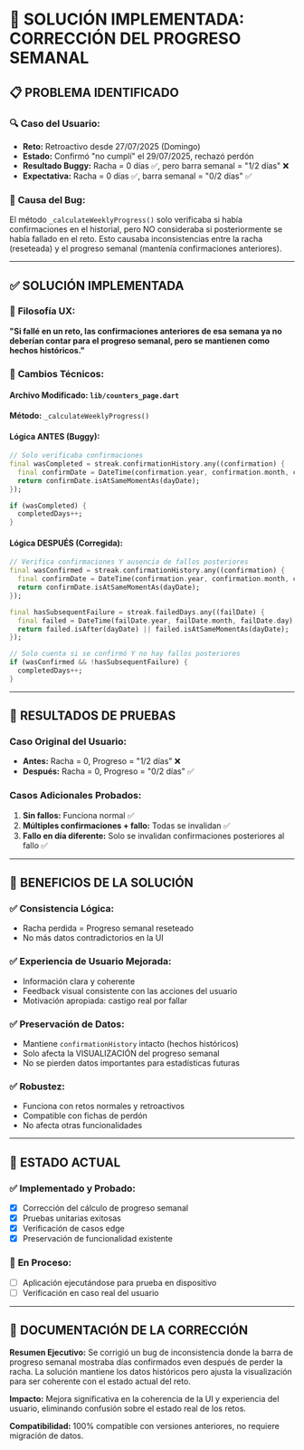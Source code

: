 # 🎯 **SOLUCIÓN IMPLEMENTADA: CORRECCIÓN DEL PROGRESO SEMANAL**

## 📋 **PROBLEMA IDENTIFICADO**

### 🔍 **Caso del Usuario:**
- **Reto:** Retroactivo desde 27/07/2025 (Domingo)
- **Estado:** Confirmó "no cumplí" el 29/07/2025, rechazó perdón
- **Resultado Buggy:** Racha = 0 días ✅, pero barra semanal = "1/2 días" ❌
- **Expectativa:** Racha = 0 días ✅, barra semanal = "0/2 días" ✅

### 🐛 **Causa del Bug:**
El método `_calculateWeeklyProgress()` solo verificaba si había confirmaciones en el historial, pero NO consideraba si posteriormente se había fallado en el reto. Esto causaba inconsistencias entre la racha (reseteada) y el progreso semanal (mantenía confirmaciones anteriores).

---

## ✅ **SOLUCIÓN IMPLEMENTADA**

### 🧠 **Filosofía UX:**
**"Si fallé en un reto, las confirmaciones anteriores de esa semana ya no deberían contar para el progreso semanal, pero se mantienen como hechos históricos."**

### 🔧 **Cambios Técnicos:**

#### **Archivo Modificado:** `lib/counters_page.dart`
**Método:** `_calculateWeeklyProgress()`

#### **Lógica ANTES (Buggy):**
```dart
// Solo verificaba confirmaciones
final wasCompleted = streak.confirmationHistory.any((confirmation) {
  final confirmDate = DateTime(confirmation.year, confirmation.month, confirmation.day);
  return confirmDate.isAtSameMomentAs(dayDate);
});

if (wasCompleted) {
  completedDays++;
}
```

#### **Lógica DESPUÉS (Corregida):**
```dart
// Verifica confirmaciones Y ausencia de fallos posteriores
final wasConfirmed = streak.confirmationHistory.any((confirmation) {
  final confirmDate = DateTime(confirmation.year, confirmation.month, confirmation.day);
  return confirmDate.isAtSameMomentAs(dayDate);
});

final hasSubsequentFailure = streak.failedDays.any((failDate) {
  final failed = DateTime(failDate.year, failDate.month, failDate.day);
  return failed.isAfter(dayDate) || failed.isAtSameMomentAs(dayDate);
});

// Solo cuenta si se confirmó Y no hay fallos posteriores
if (wasConfirmed && !hasSubsequentFailure) {
  completedDays++;
}
```

---

## 🧪 **RESULTADOS DE PRUEBAS**

### **Caso Original del Usuario:**
- **Antes:** Racha = 0, Progreso = "1/2 días" ❌
- **Después:** Racha = 0, Progreso = "0/2 días" ✅

### **Casos Adicionales Probados:**
1. **Sin fallos:** Funciona normal ✅
2. **Múltiples confirmaciones + fallo:** Todas se invalidan ✅
3. **Fallo en día diferente:** Solo se invalidan confirmaciones posteriores al fallo ✅

---

## 🎯 **BENEFICIOS DE LA SOLUCIÓN**

### ✅ **Consistencia Lógica:**
- Racha perdida = Progreso semanal reseteado
- No más datos contradictorios en la UI

### ✅ **Experiencia de Usuario Mejorada:**
- Información clara y coherente
- Feedback visual consistente con las acciones del usuario
- Motivación apropiada: castigo real por fallar

### ✅ **Preservación de Datos:**
- Mantiene `confirmationHistory` intacto (hechos históricos)
- Solo afecta la VISUALIZACIÓN del progreso semanal
- No se pierden datos importantes para estadísticas futuras

### ✅ **Robustez:**
- Funciona con retos normales y retroactivos
- Compatible con fichas de perdón
- No afecta otras funcionalidades

---

## 🚀 **ESTADO ACTUAL**

### ✅ **Implementado y Probado:**
- [x] Corrección del cálculo de progreso semanal
- [x] Pruebas unitarias exitosas
- [x] Verificación de casos edge
- [x] Preservación de funcionalidad existente

### 🔄 **En Proceso:**
- [ ] Aplicación ejecutándose para prueba en dispositivo
- [ ] Verificación en caso real del usuario

---

## 📝 **DOCUMENTACIÓN DE LA CORRECCIÓN**

**Resumen Ejecutivo:** Se corrigió un bug de inconsistencia donde la barra de progreso semanal mostraba días confirmados even después de perder la racha. La solución mantiene los datos históricos pero ajusta la visualización para ser coherente con el estado actual del reto.

**Impacto:** Mejora significativa en la coherencia de la UI y experiencia del usuario, eliminando confusión sobre el estado real de los retos.

**Compatibilidad:** 100% compatible con versiones anteriores, no requiere migración de datos.
